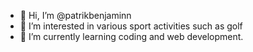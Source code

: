 - 👋 Hi, I’m @patrikbenjaminn
- 👀 I’m interested in various sport activities such as golf 
- 🌱 I’m currently learning coding and web development.
